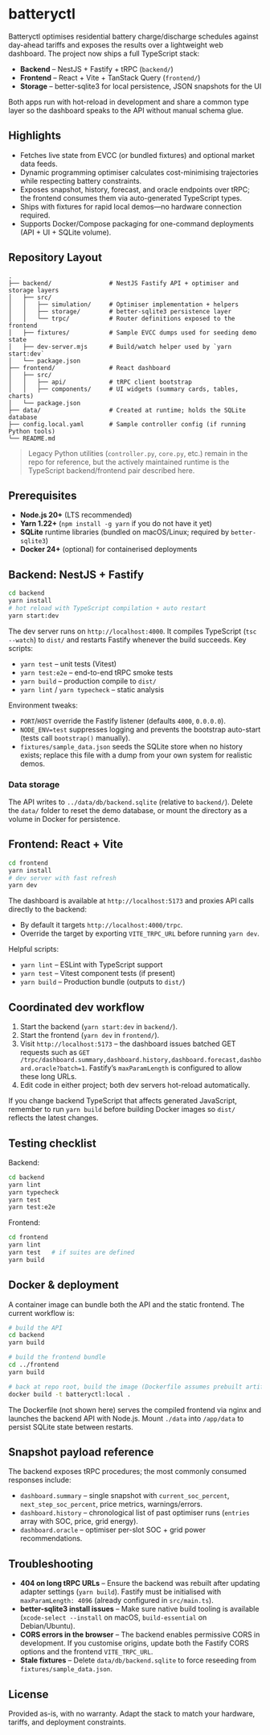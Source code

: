 # batteryctl

Batteryctl optimises residential battery charge/discharge schedules against day-ahead tariffs and exposes the results over a lightweight web dashboard. The project now ships a full TypeScript stack:

- **Backend** – NestJS + Fastify + tRPC (`backend/`)
- **Frontend** – React + Vite + TanStack Query (`frontend/`)
- **Storage** – better-sqlite3 for local persistence, JSON snapshots for the UI

Both apps run with hot-reload in development and share a common type layer so the dashboard speaks to the API without manual schema glue.

## Highlights

- Fetches live state from EVCC (or bundled fixtures) and optional market data feeds.
- Dynamic programming optimiser calculates cost-minimising trajectories while respecting battery constraints.
- Exposes snapshot, history, forecast, and oracle endpoints over tRPC; the frontend consumes them via auto-generated TypeScript types.
- Ships with fixtures for rapid local demos—no hardware connection required.
- Supports Docker/Compose packaging for one-command deployments (API + UI + SQLite volume).

## Repository Layout

```
.
├── backend/                # NestJS Fastify API + optimiser and storage layers
│   ├── src/
│   │   ├── simulation/     # Optimiser implementation + helpers
│   │   ├── storage/        # better-sqlite3 persistence layer
│   │   └── trpc/           # Router definitions exposed to the frontend
│   ├── fixtures/           # Sample EVCC dumps used for seeding demo state
│   ├── dev-server.mjs      # Build/watch helper used by `yarn start:dev`
│   └── package.json
├── frontend/               # React dashboard
│   ├── src/
│   │   ├── api/            # tRPC client bootstrap
│   │   ├── components/     # UI widgets (summary cards, tables, charts)
│   └── package.json
├── data/                   # Created at runtime; holds the SQLite database
├── config.local.yaml       # Sample controller config (if running Python tools)
└── README.md
```

> Legacy Python utilities (`controller.py`, `core.py`, etc.) remain in the repo for reference, but the actively maintained runtime is the TypeScript backend/frontend pair described here.

## Prerequisites

- **Node.js 20+** (LTS recommended)
- **Yarn 1.22+** (`npm install -g yarn` if you do not have it yet)
- **SQLite** runtime libraries (bundled on macOS/Linux; required by `better-sqlite3`)
- **Docker 24+** (optional) for containerised deployments

## Backend: NestJS + Fastify

```bash
cd backend
yarn install
# hot reload with TypeScript compilation + auto restart
yarn start:dev
```

The dev server runs on `http://localhost:4000`. It compiles TypeScript (`tsc --watch`) to `dist/` and restarts Fastify whenever the build succeeds. Key scripts:

- `yarn test` – unit tests (Vitest)
- `yarn test:e2e` – end-to-end tRPC smoke tests
- `yarn build` – production compile to `dist/`
- `yarn lint` / `yarn typecheck` – static analysis

Environment tweaks:

- `PORT`/`HOST` override the Fastify listener (defaults `4000`, `0.0.0.0`).
- `NODE_ENV=test` suppresses logging and prevents the bootstrap auto-start (tests call `bootstrap()` manually).
- `fixtures/sample_data.json` seeds the SQLite store when no history exists; replace this file with a dump from your own system for realistic demos.

### Data storage

The API writes to `../data/db/backend.sqlite` (relative to `backend/`). Delete the `data/` folder to reset the demo database, or mount the directory as a volume in Docker for persistence.

## Frontend: React + Vite

```bash
cd frontend
yarn install
# dev server with fast refresh
yarn dev
```

The dashboard is available at `http://localhost:5173` and proxies API calls directly to the backend:

- By default it targets `http://localhost:4000/trpc`.
- Override the target by exporting `VITE_TRPC_URL` before running `yarn dev`.

Helpful scripts:

- `yarn lint` – ESLint with TypeScript support
- `yarn test` – Vitest component tests (if present)
- `yarn build` – Production bundle (outputs to `dist/`)

## Coordinated dev workflow

1. Start the backend (`yarn start:dev` in `backend/`).
2. Start the frontend (`yarn dev` in `frontend/`).
3. Visit `http://localhost:5173` – the dashboard issues batched GET requests such as
  `GET /trpc/dashboard.summary,dashboard.history,dashboard.forecast,dashboard.oracle?batch=1`.
   Fastify’s `maxParamLength` is configured to allow these long URLs.
4. Edit code in either project; both dev servers hot-reload automatically.

If you change backend TypeScript that affects generated JavaScript, remember to run `yarn build` before building Docker images so `dist/` reflects the latest changes.

## Testing checklist

Backend:

```bash
cd backend
yarn lint
yarn typecheck
yarn test
yarn test:e2e
```

Frontend:

```bash
cd frontend
yarn lint
yarn test   # if suites are defined
yarn build
```

## Docker & deployment

A container image can bundle both the API and the static frontend. The current workflow is:

```bash
# build the API
cd backend
yarn build

# build the frontend bundle
cd ../frontend
yarn build

# back at repo root, build the image (Dockerfile assumes prebuilt artifacts)
docker build -t batteryctl:local .
```

The Dockerfile (not shown here) serves the compiled frontend via nginx and launches the backend API with Node.js. Mount `./data` into `/app/data` to persist SQLite state between restarts.

## Snapshot payload reference

The backend exposes tRPC procedures; the most commonly consumed responses include:

- `dashboard.summary` – single snapshot with `current_soc_percent`, `next_step_soc_percent`, price metrics, warnings/errors.
- `dashboard.history` – chronological list of past optimiser runs (`entries` array with SOC, price, grid energy).
- `dashboard.oracle` – optimiser per-slot SOC + grid power recommendations.

## Troubleshooting

- **404 on long tRPC URLs** – Ensure the backend was rebuilt after updating adapter settings (`yarn build`). Fastify must be initialised with `maxParamLength: 4096` (already configured in `src/main.ts`).
- **better-sqlite3 install issues** – Make sure native build tooling is available (`xcode-select --install` on macOS, `build-essential` on Debian/Ubuntu).
- **CORS errors in the browser** – The backend enables permissive CORS in development. If you customise origins, update both the Fastify CORS options and the frontend `VITE_TRPC_URL`.
- **Stale fixtures** – Delete `data/db/backend.sqlite` to force reseeding from `fixtures/sample_data.json`.

## License

Provided as-is, with no warranty. Adapt the stack to match your hardware, tariffs, and deployment constraints.
